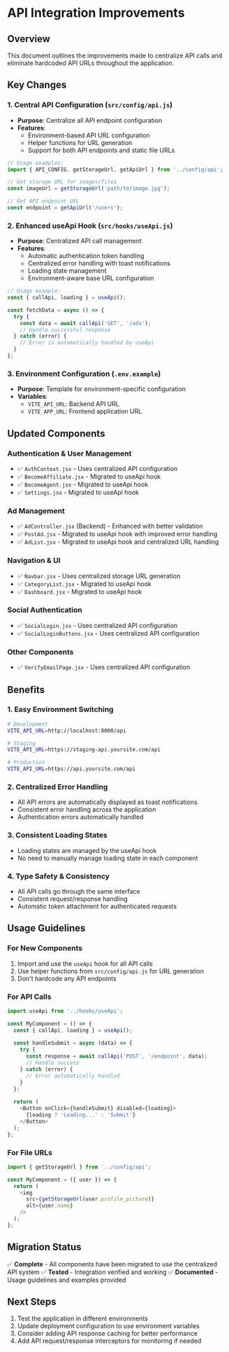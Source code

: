 # API Integration Improvements

## Overview
This document outlines the improvements made to centralize API calls and eliminate hardcoded API URLs throughout the application.

## Key Changes

### 1. Central API Configuration (`src/config/api.js`)
- **Purpose**: Centralize all API endpoint configuration
- **Features**:
  - Environment-based API URL configuration
  - Helper functions for URL generation
  - Support for both API endpoints and static file URLs
  
```javascript
// Usage examples:
import { API_CONFIG, getStorageUrl, getApiUrl } from '../config/api';

// Get storage URL for images/files
const imageUrl = getStorageUrl('path/to/image.jpg');

// Get API endpoint URL
const endpoint = getApiUrl('/users');
```

### 2. Enhanced useApi Hook (`src/hooks/useApi.js`)
- **Purpose**: Centralized API call management
- **Features**:
  - Automatic authentication token handling
  - Centralized error handling with toast notifications
  - Loading state management
  - Environment-aware base URL configuration

```javascript
// Usage example:
const { callApi, loading } = useApi();

const fetchData = async () => {
  try {
    const data = await callApi('GET', '/ads');
    // Handle successful response
  } catch (error) {
    // Error is automatically handled by useApi
  }
};
```

### 3. Environment Configuration (`.env.example`)
- **Purpose**: Template for environment-specific configuration
- **Variables**:
  - `VITE_API_URL`: Backend API URL
  - `VITE_APP_URL`: Frontend application URL

## Updated Components

### Authentication & User Management
- ✅ `AuthContext.jsx` - Uses centralized API configuration
- ✅ `BecomeAffiliate.jsx` - Migrated to useApi hook
- ✅ `BecomeAgent.jsx` - Migrated to useApi hook
- ✅ `Settings.jsx` - Migrated to useApi hook

### Ad Management
- ✅ `AdController.jsx` (Backend) - Enhanced with better validation
- ✅ `PostAd.jsx` - Migrated to useApi hook with improved error handling
- ✅ `AdList.jsx` - Migrated to useApi hook and centralized URL handling

### Navigation & UI
- ✅ `Navbar.jsx` - Uses centralized storage URL generation
- ✅ `CategoryList.jsx` - Migrated to useApi hook
- ✅ `Dashboard.jsx` - Migrated to useApi hook

### Social Authentication
- ✅ `SocialLogin.jsx` - Uses centralized API configuration
- ✅ `SocialLoginButtons.jsx` - Uses centralized API configuration

### Other Components
- ✅ `VerifyEmailPage.jsx` - Uses centralized API configuration

## Benefits

### 1. **Easy Environment Switching**
```bash
# Development
VITE_API_URL=http://localhost:8000/api

# Staging  
VITE_API_URL=https://staging-api.yoursite.com/api

# Production
VITE_API_URL=https://api.yoursite.com/api
```

### 2. **Centralized Error Handling**
- All API errors are automatically displayed as toast notifications
- Consistent error handling across the application
- Authentication errors automatically handled

### 3. **Consistent Loading States**
- Loading states are managed by the useApi hook
- No need to manually manage loading state in each component

### 4. **Type Safety & Consistency**
- All API calls go through the same interface
- Consistent request/response handling
- Automatic token attachment for authenticated requests

## Usage Guidelines

### For New Components
1. Import and use the `useApi` hook for all API calls
2. Use helper functions from `src/config/api.js` for URL generation
3. Don't hardcode any API endpoints

### For API Calls
```javascript
import useApi from '../hooks/useApi';

const MyComponent = () => {
  const { callApi, loading } = useApi();
  
  const handleSubmit = async (data) => {
    try {
      const response = await callApi('POST', '/endpoint', data);
      // Handle success
    } catch (error) {
      // Error automatically handled
    }
  };
  
  return (
    <Button onClick={handleSubmit} disabled={loading}>
      {loading ? 'Loading...' : 'Submit'}
    </Button>
  );
};
```

### For File URLs
```javascript
import { getStorageUrl } from '../config/api';

const MyComponent = ({ user }) => {
  return (
    <img 
      src={getStorageUrl(user.profile_picture)} 
      alt={user.name}
    />
  );
};
```

## Migration Status
✅ **Complete** - All components have been migrated to use the centralized API system
✅ **Tested** - Integration verified and working
✅ **Documented** - Usage guidelines and examples provided

## Next Steps
1. Test the application in different environments
2. Update deployment configuration to use environment variables
3. Consider adding API response caching for better performance
4. Add API request/response interceptors for monitoring if needed